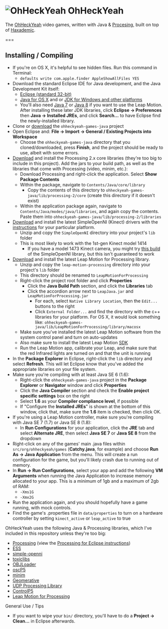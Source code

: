 ![OhHeckYeah](https://avatars2.githubusercontent.com/u/6227089?s=140)
OhHeckYeah
==========

The [OhHeckYeah](http://ohheckyeah.com) video games, written with Java & [Procesing](http://processing.org), built on top of [Haxademic](https://github.com/cacheflowe/haxademic/).

===

## Installing / Compiling

* If you're on OS X, it's helpful to see hidden files. Run this command in Terminal:
	* `defaults write com.apple.finder AppleShowAllFiles YES`
* Download the standard Eclipse IDE for Java development, and the Java Development Kit itself:
	* [Eclipse (standard 32-bit)](http://www.eclipse.org/)
	* [Java for OS X](http://support.apple.com/kb/DL1572) and  or [JDK for Windows and other platforms](http://www.oracle.com/technetwork/java/javase/downloads/index.html)
	* You'll also need [Java 7](http://www.oracle.com/technetwork/java/javase/downloads/jdk7-downloads-1880260.html) or [Java 8](http://www.oracle.com/technetwork/java/javase/downloads/jdk8-downloads-2133151.html) if you want to use the Leap Motion. After installing these later JDK libraries, click **Eclipse -> Preferences** then **Java -> Installed JREs**, and click **Search...** to have Eclipse find the newly-installed library.
* Clone or [download](https://github.com/ohheckyeah/ohheckyeah-games-java/archive/master.zip) the `ohheckyeah-games-java` project
* Open Eclipse and: **File -> Import -> General / Existing Projects into Workspace**
	* Choose the `ohheckyeah-games-java` directory that you cloned/downloaded, press **Finish**, and the project should be ready to use, albeit with some errors.
* [Download](http://processing.org) and install the Processing 2.x core libraries (they're too big to include in this project). Add the jars to your build path, as well as the libraries that come with Processing (video, minim, etc.):
	* Download Processing and right-click the application. Select **Show Package Contents**
	* Within the package, navigate to `Contents/Java/core/library`
		* Copy the contents of this directory to `ohheckyeah-games-java/lib/processing-2/core` (create this directory if it doesn't exist)
	* Within the application package again, navigate to `Contents/Java/modes/java/libraries`, and again copy the contents. Paste them into `ohheckyeah-games-java/lib/processing-2/libraries`
* [Download](http://code.google.com/p/simple-openni/downloads/list) and install the latest SimpleOpenNI (Kinect) drivers with the [instructions](http://code.google.com/p/simple-openni/wiki/Installation) for your particular platform.
	* Unzip and copy the `SimpleOpenNI` directory into your project's `lib` folder
	* This is most likely to work with the 1st-gen Kinect model 1414
		* If you have a model 1473 Kinect camera, you might try [this build](http://intermedia.itu.dk/1473/) of the SimpleOpenNI library, but this isn't guaranteed to work
* [Download](https://github.com/voidplus/leap-motion-processing/archive/master.zip) and install the latest Leap Motion for Processing library.
	* Unzip and copy the `leap-motion-processing` directory into your project's `lib` folder
	* This directory should be renamed to `LeapMotionForProcessing`
	* Right-click the project root folder and click **Properties**
		* Click the **Java Build Path** section, and click the **Libraries** tab
		* Click the accordion arrow next to `LeapJava.jar` and `LeapMotionForProcessing.jar`
			* For each, select `Native Library Location`, then the `Edit...` buttons to the right
			* Click `External Folder...` and find the directory with the c++ libraries for your platform. For OS X, it would look something like: `ohheckyeah-games-java/lib/LeapMotionForProcessing/library/macosx`
	* Make sure you've installed the latest Leap Motion software from the system control panel and turn on auto-updates
	* Also make sure to install the latest Leap Motion [SDK](https://developer.leapmotion.com/downloads)
	* Run the Leap Motion app, calibrate your Leap, and make sure that the red Infrared lights are turned on and that the unit is running
* In the **Package Explorer** in Eclipse, right-click the `lib` directory and select **Refresh**. This will let Eclipse know that you've added the appropriate libraries on your file system.
* Make sure you're compiling with at least Java SE 6 (1.6):
	* Right-click the `ohheckyeah-games-java` project in the **Package Explorer** or **Navigator** window and click **Properties**
	* Click the **Java Compiler** section and check the **Enable project specific settings** box on the right
	* Select **1.6** as your **Compiler compliance level**, if possible
	* If "Configure the **Installed JREs**" is shown at the bottom of this window, click that, make sure the **1.6** item is checked, then click OK.
* If you're using a Leap Motion controller, make sure you're compiling with Java SE 7 (1.7) or Java SE 8 (1.8):
	* In **Run Configurations** for your application, click the **JRE** tab and select **Alternate JRE**, then select **Java SE 7** or **Java SE 8** from the dropdown
* Right-click on any of the games' main .java files within `src/org/ohheckyeah/games` (**Catchy.java**, for example) and choose **Run As -> Java Application** from the menu. This will create a run configuration for the game, but you'll likely crash due to running out of memory.
* In **Run -> Run Configurations**, select your app and add the following **VM Arguments** when running the Java Application to increase memory allocated to your app. This is a minimum of 1gb and a maximum of 2gb of RAM:
	* `-Xms1G`
	* `-Xmx2G`
* Run the application again, and you should hopefully have a game running, with mock controls.
* Find the game's .properties file in `data/properties` to turn on a hardware controller by setting `kinect_active` or `leap_active` to true


OhHeckYeah uses the following Java & Processing libraries, which I've included in this repository unless they're too big:

* [Processing](http://processing.org/) (view the [Processing for Eclipse instructions](http://processing.org/learning/eclipse/))
* [ESS](http://www.tree-axis.com/Ess/)
* [simple-openni](http://code.google.com/p/simple-openni/)
* [toxiclibs](http://toxiclibs.org/)
* [OBJLoader](http://code.google.com/p/saitoobjloader/)
* [oscP5](http://www.sojamo.de/libraries/oscP5/)
* [minim](http://code.compartmental.net/tools/minim/)
* [Geomerative](http://www.ricardmarxer.com/geomerative/)
* [UDP Processing Library](http://ubaa.net/shared/processing/udp/)
* [ControlP5](http://www.sojamo.de/libraries/controlP5/)
* [Leap Motion for Processing](https://github.com/voidplus/leap-motion-processing/)

General Use / Tips

* If you want to wipe your `bin/` directory, you'll have to do a **Project -> Clean…** in Eclipse afterwards.


